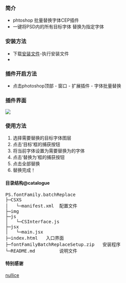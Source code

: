 ### 简介
- phtoshop 批量替换字体CEP插件
- 一键将PSD内的所有目标字体 替换为指定字体

### 安装方法
- 下载<a href="https://github.com/wuhaha2020/PS.fontFamily.batchReplace/blob/main/fontFamilyBatchReplaceSetup.zip" download="ps字体批量替换插件.zip">安装文件</a>-执行安装文件
- 
### 插件开启方法
- 点击photoshop顶部 - 窗口 - 扩展插件 - 字体批量替换

### 插件界面
<img src="http://visa.ithanhua.cn/images/ui.png">

### 使用方法
1. 选择需要替换的目标字体图层
2. 点击‘目标’框的捕获按钮
3. 将当前字体设置为需要替换为的字体
4. 点击‘替换为’框的捕获按钮
5. 点击全部替换
6. 替换完成！

#### 目录结构@catalogue
<pre>
PS.fontFamily.batchReplace
├─CSXS						
│	└─manifest.xml 	配置文件
├─img							
├─js							
│	└─CSInterface.js  
├─jsx
│	└─main.jsx 		
├─index.html   入口界面
├─fontFamilyBatchReplaceSetup.zip   安装程序
└─README.md			说明文件
</pre>

#### 特别感谢
[nullice](https://github.com/nullice)



